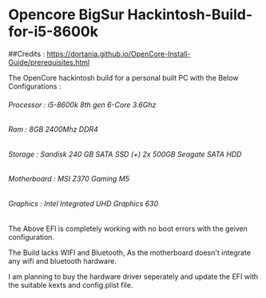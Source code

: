 # Opencore BigSur Hackintosh-Build-for-i5-8600k

##Credits : https://dortania.github.io/OpenCore-Install-Guide/prerequisites.html

The OpenCore hackintosh build for a personal built PC with the Below Configurations :

###### Processor : i5-8600k 8th gen 6-Core 3.6Ghz
###### Ram : 8GB 2400Mhz DDR4
###### Storage : Sandisk 240 GB SATA SSD (+) 2x 500GB Seagate SATA HDD
###### Motherboard : MSI Z370 Gaming M5
###### Graphics : Intel Integrated UHD Graphics 630 

The Above EFI is completely working with no boot errors with the geiven configuration.

The Build lacks WIFI and Bluetooth, As the motherboard doesn't integrate any wifi and bluetooth hardware.

I am planning to buy the hardware driver seperately and update the EFI with the suitable kexts and config.plist file.



